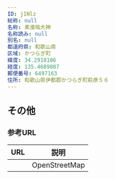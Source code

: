 ```yaml
---
ID: j1Nlz
総称: null
名称: 素戔嗚大神
名称読み: null
別名: null
都道府県: 和歌山県
区域: かつらぎ町
緯度: 34.2918106
経度: 135.4689807
郵便番号: 6497163
住所: 和歌山県伊都郡かつらぎ町萩原５６
---
```


## その他

### 参考URL

| URL | 説明          |
| --- | ------------- |
|     | OpenStreetMap |
